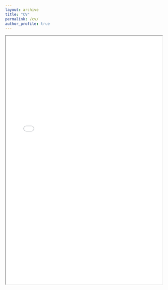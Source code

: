 ```yaml
---
layout: archive
title: "CV"
permalink: /cv/
author_profile: true
---
```


<iframe src="/files/resume_varun_rayamajhi.pdf" width="100%" height="800px">
  <p>Your browser does not support PDFs. <a href="/files/resume_varun_rayamajhi.pdf">Download the PDF</a>.</p>
</iframe>